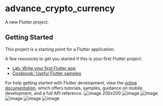 # advance_crypto_currency

A new Flutter project.

## Getting Started

This project is a starting point for a Flutter application.

A few resources to get you started if this is your first Flutter project:

- [Lab: Write your first Flutter app](https://docs.flutter.dev/get-started/codelab)
- [Cookbook: Useful Flutter samples](https://docs.flutter.dev/cookbook)

For help getting started with Flutter development, view the
[online documentation](https://docs.flutter.dev/), which offers tutorials,
samples, guidance on mobile development, and a full API reference.
![image 200x200](https://github.com/johnhcolani/CryptoCurrency/assets/91166301/b5ab0112-61ec-4649-a14c-0fc167c21493)
![image](https://github.com/johnhcolani/CryptoCurrency/assets/91166301/48ca83d9-6979-4759-bb0f-3b99464c4eaa)
![image](https://github.com/johnhcolani/CryptoCurrency/assets/91166301/48ca83d9-6979-4759-bb0f-3b99464c4eaa)
![image](https://github.com/johnhcolani/CryptoCurrency/assets/91166301/57cac081-8d9f-44da-b671-efb9a4f9940c)
![image](https://github.com/johnhcolani/CryptoCurrency/assets/91166301/5db74ffa-3143-4990-ab11-5ce7d7a5eadd)
![image](https://github.com/johnhcolani/CryptoCurrency/assets/91166301/452691a6-b963-44a5-a9e0-2bab898bad73)






